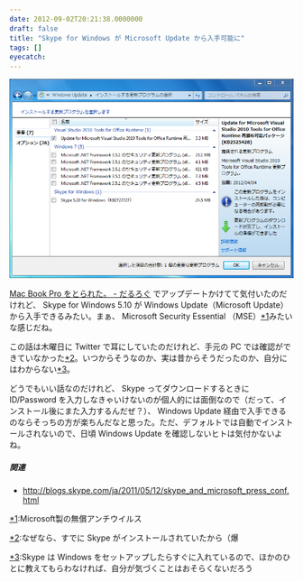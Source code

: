 ```yaml
---
date: 2012-09-02T20:21:38.0000000
draft: false
title: "Skype for Windows が Microsoft Update から入手可能に"
tags: []
eyecatch: 
---
```

<p><span itemscope itemtype="http://schema.org/Photograph"><img src="20120902201008.png" alt="f:id:daruyanagi:20120902201008p:plain" title="f:id:daruyanagi:20120902201008p:plain" class="hatena-fotolife" itemprop="image"></span></p><p><a href="https://blog.daruyanagi.jp/entry/2012/09/02/194019">Mac Book Pro &#x3092;&#x3068;&#x3089;&#x308C;&#x305F;&#x3002; - &#x3060;&#x308B;&#x308D;&#x3050;</a> でアップデートかけてて気付いたのだけれど、 Skype for Windows 5.10 が Windows Update（Microsoft Update）から入手できるみたい。まぁ、 Microsoft Security Essential （MSE）<a href="#f-8cf8ecd0" name="fn-8cf8ecd0" title="Microsoft製の無償アンチウイルス">*1</a>みたいな感じだね。</p><p>この話は木曜日に Twitter で耳にしていたのだけれど、手元の PC では確認ができていなかった<a href="#f-e046875f" name="fn-e046875f" title="なぜなら、すでに Skype がインストールされていたから（爆">*2</a>。いつからそうなのか、実は昔からそうだったのか、自分にはわからない<a href="#f-e1288e63" name="fn-e1288e63" title="Skype は Windows をセットアップしたらすぐに入れているので、ほかのひとに教えてもらわなければ、自分が気づくことはおそらくないだろう">*3</a>。</p><p>どうでもいい話なのだけれど、 Skype ってダウンロードするときに ID/Password を入力しなきゃいけないのが個人的には面倒なので（だって、インストール後にまた入力するんだぜ？）、 Windows Update 経由で入手できるのならそっちの方が楽ちんだなと思った。ただ、デフォルトでは自動でインストールされないので、日頃 Windows Update を確認しないヒトは気付かないよね。</p>

<div class="section">
<h5>関連</h5>

<ul>
<li><a href="http://blogs.skype.com/ja/2011/05/12/skype_and_microsoft_press_conf.html">http://blogs.skype.com/ja/2011/05/12/skype_and_microsoft_press_conf.html</a></li>
</ul>
</div><div class="footnote">
<p class="footnote"><a href="#fn-8cf8ecd0" name="f-8cf8ecd0" class="footnote-number">*1</a><span class="footnote-delimiter">:</span><span class="footnote-text">Microsoft製の無償アンチウイルス</span></p>
<p class="footnote"><a href="#fn-e046875f" name="f-e046875f" class="footnote-number">*2</a><span class="footnote-delimiter">:</span><span class="footnote-text">なぜなら、すでに Skype がインストールされていたから（爆</span></p>
<p class="footnote"><a href="#fn-e1288e63" name="f-e1288e63" class="footnote-number">*3</a><span class="footnote-delimiter">:</span><span class="footnote-text">Skype は Windows をセットアップしたらすぐに入れているので、ほかのひとに教えてもらわなければ、自分が気づくことはおそらくないだろう</span></p>
</div>